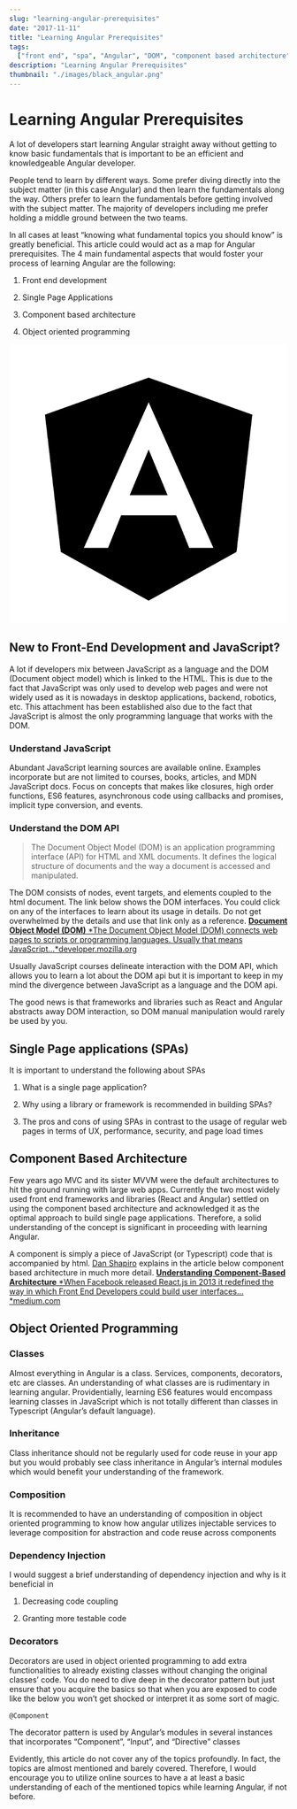 ```yaml
---
slug: "learning-angular-prerequisites"
date: "2017-11-11"
title: "Learning Angular Prerequisites"
tags:
  ["front end", "spa", "Angular", "DOM", "component based architecture", "OOP"]
description: "Learning Angular Prerequisites"
thumbnail: "./images/black_angular.png"
---
```


# Learning Angular Prerequisites

A lot of developers start learning Angular straight away without getting to know basic fundamentals that is important to be an efficient and knowledgeable Angular developer.

People tend to learn by different ways. Some prefer diving directly into the subject matter (in this case Angular) and then learn the fundamentals along the way. Others prefer to learn the fundamentals before getting involved with the subject matter. The majority of developers including me prefer holding a middle ground between the two teams.

In all cases at least “knowing what fundamental topics you should know” is greatly beneficial. This article could would act as a map for Angular prerequisites. The 4 main fundamental aspects that would foster your process of learning Angular are the following:

1. Front end development

1. Single Page Applications

1. Component based architecture

1. Object oriented programming

![](./images/black_angular.png)

## New to Front-End Development and JavaScript?

A lot if developers mix between JavaScript as a language and the DOM (Document object model) which is linked to the HTML. This is due to the fact that JavaScript was only used to develop web pages and were not widely used as it is nowadays in desktop applications, backend, robotics, etc. This attachment has been established also due to the fact that JavaScript is almost the only programming language that works with the DOM.

### Understand JavaScript

Abundant JavaScript learning sources are available online. Examples incorporate but are not limited to courses, books, articles, and MDN JavaScript docs. Focus on concepts that makes like closures, high order functions, ES6 features, asynchronous code using callbacks and promises, implicit type conversion, and events.

### Understand the DOM API

> The Document Object Model (DOM) is an application programming interface (API) for HTML and XML documents. It defines the logical structure of documents and the way a document is accessed and manipulated.

The DOM consists of nodes, event targets, and elements coupled to the html document. The link below shows the DOM interfaces. You could click on any of the interfaces to learn about its usage in details. Do not get overwhelmed by the details and use that link only as a reference.
[**Document Object Model (DOM)**
*The Document Object Model (DOM) connects web pages to scripts or programming languages. Usually that means JavaScript…*developer.mozilla.org](https://developer.mozilla.org/en-US/docs/Web/API/Document_Object_Model)

Usually JavaScript courses delineate interaction with the DOM API, which allows you to learn a lot about the DOM api but it is important to keep in my mind the divergence between JavaScript as a language and the DOM api.

The good news is that frameworks and libraries such as React and Angular abstracts away DOM interaction, so DOM manual manipulation would rarely be used by you.

## Single Page applications (SPAs)

It is important to understand the following about SPAs

1. What is a single page application?

1. Why using a library or framework is recommended in building SPAs?

1. The pros and cons of using SPAs in contrast to the usage of regular web pages in terms of UX, performance, security, and page load times

## Component Based Architecture

Few years ago MVC and its sister MVVM were the default architectures to hit the ground running with large web apps. Currently the two most widely used front end frameworks and libraries (React and Angular) settled on using the component based architecture and acknowledged it as the optimal approach to build single page applications. Therefore, a solid understanding of the concept is significant in proceeding with learning Angular.

A component is simply a piece of JavaScript (or Typescript) code that is accompanied by html. [Dan Shapiro](undefined) explains in the article below component based architecture in much more detail.
[**Understanding Component-Based Architecture**
*When Facebook released React.js in 2013 it redefined the way in which Front End Developers could build user interfaces…*medium.com](https://medium.com/@dan.shapiro1210/understanding-component-based-architecture-3ff48ec0c238)

## Object Oriented Programming

### Classes

Almost everything in Angular is a class. Services, components, decorators, etc are classes. An understanding of what classes are is rudimentary in learning angular. Providentially, learning ES6 features would encompass learning classes in JavaScript which is not totally different than classes in Typescript (Angular’s default language).

### Inheritance

Class inheritance should not be regularly used for code reuse in your app but you would probably see class inheritance in Angular’s internal modules which would benefit your understanding of the framework.

### Composition

It is recommended to have an understanding of composition in object oriented programming to know how angular utilizes injectable services to leverage composition for abstraction and code reuse across components

### Dependency Injection

I would suggest a brief understanding of dependency injection and why is it beneficial in

1. Decreasing code coupling

1. Granting more testable code

### Decorators

Decorators are used in object oriented programming to add extra functionalities to already existing classes without changing the original classes’ code. You do need to dive deep in the decorator pattern but just ensure that you acquire the basics so that when you are exposed to code like the below you won’t get shocked or interpret it as some sort of magic.

    @Component

The decorator pattern is used by Angular’s modules in several instances that incorporates “Component”, “Input”, and “Directive” classes

Evidently, this article do not cover any of the topics profoundly. In fact, the topics are almost mentioned and barely covered. Therefore, I would encourage you to utilize online sources to have a at least a basic understanding of each of the mentioned topics while learning Angular, if not before.
